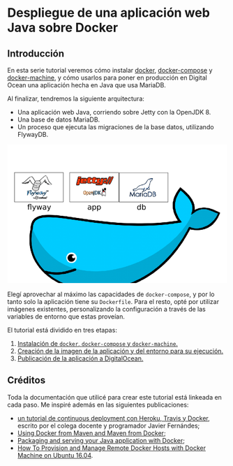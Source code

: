 # Despliegue de una aplicación web Java sobre Docker

## Introducción

En esta serie tutorial veremos cómo instalar [docker](https://www.docker.com/), [docker-compose](https://docs.docker.com/compose/) y [docker-machine](https://docs.docker.com/machine/), y cómo usarlos para poner en producción en Digital Ocean una aplicación hecha en Java que usa MariaDB.

Al finalizar, tendremos la siguiente arquitectura:

* Una aplicación web Java, corriendo sobre Jetty con la OpenJDK 8.
* Una base de datos MariaDB.
* Un proceso que ejecuta las migraciones de la base datos, utilizando FlywayDB.

![Arquitectura](assets/arquitectura.png)

Elegí aprovechar al máximo las capacidades de `docker-compose`, y por lo tanto solo la aplicación tiene su `Dockerfile`. Para el resto, opté por utilizar imágenes existentes, personalizando la configuración a través de las variables de entorno que estas proveían.

El tutorial está dividido en tres etapas:
1. [Instalación de `docker`, `docker-compose` y `docker-machine`.](1-instalacion.md)
1. [Creación de la imagen de la aplicación y del entorno para su ejecución.](2-configuracion.md)
1. [Publicación de la aplicación a DigitalOcean.](3-publicacion.md)

## Créditos

Toda la documentación que utilicé para crear este tutorial está linkeada en cada paso. Me inspiré además en las siguientes publicaciones:
* [un tutorial de continuous deployment con Heroku, Travis y Docker](https://medium.com/@javierfernandes/continuous-deployment-con-docker-travis-heroku-c24042fb830b), escrito por el colega docente y programador Javier Fernándes;
* [Using Docker from Maven and Maven from Docker](https://medium.com/containers-101/using-docker-from-maven-and-maven-from-docker-1494238f1cf6);
* [Packaging and serving your Java application with Docker](http://geekyplatypus.com/packaging-and-serving-your-java-application-with-docker/);
* [How To Provision and Manage Remote Docker Hosts with Docker Machine on Ubuntu 16.04](https://www.digitalocean.com/community/tutorials/how-to-provision-and-manage-remote-docker-hosts-with-docker-machine-on-ubuntu-16-04).
